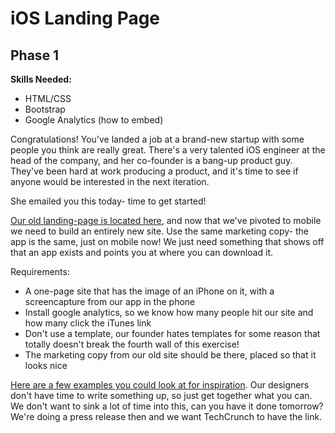 # iOS Landing Page

## Phase 1
**Skills Needed:**  
* HTML/CSS
* Bootstrap
* Google Analytics (how to embed)

Congratulations! You've landed a job at a brand-new startup with some people you think are really great. There's a very talented iOS engineer at the head of the company, and her co-founder is a bang-up product guy. They've been hard at work producing a product, and it's time to see if anyone would be interested in the next iteration.

She emailed you this today- time to get started!

[Our old landing-page is located here](http://www.ykombinator.com/), and now that we've pivoted to mobile we need to build an entirely new site. Use the same marketing copy- the app is the same, just on mobile now! We just need something that shows off that an app exists and points you at where you can download it.  

Requirements:
* A one-page site that has the image of an iPhone on it, with a screencapture from our app in the phone  
* Install google analytics, so we know how many people hit our site and how many click the iTunes link  
* Don't use a template, our founder hates templates for some reason that totally doesn't break the fourth wall of this exercise!  
* The marketing copy from our old site should be there, placed so that it looks nice

[Here are a few examples you could look at for inspiration](https://onepagelove.com/gallery/iphone-app). Our designers don't have time to write something up, so just get together what you can. We don't want to sink a lot of time into this, can you have it done tomorrow? We're doing a press release then and we want TechCrunch to have the link.
